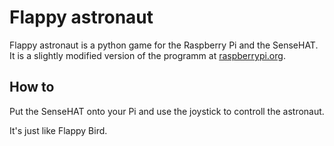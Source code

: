 # Flappy astronaut
Flappy astronaut is a python game for the Raspberry Pi and 
the SenseHAT. It is a slightly modified version of the programm
at [raspberrypi.org](https://projects.raspberrypi.org/en/projects/flappy-astronaut).

## How to
Put the SenseHAT onto your Pi and use the joystick to controll the astronaut.

It's just like Flappy Bird.